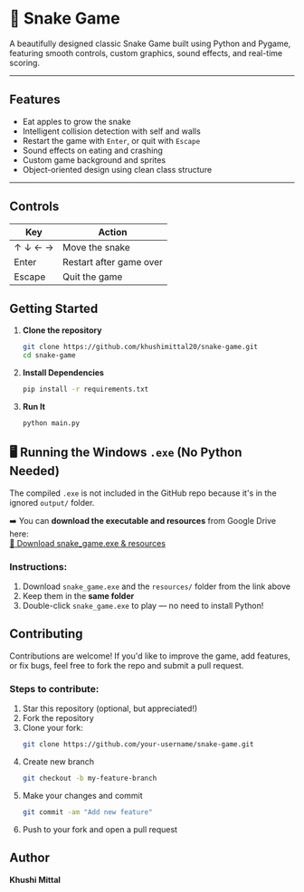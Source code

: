 # 🐍 Snake Game 

A beautifully designed classic Snake Game built using Python and Pygame, featuring smooth controls, custom graphics, sound effects, and real-time scoring.

---

## Features

- Eat apples to grow the snake
- Intelligent collision detection with self and walls
- Restart the game with `Enter`, or quit with `Escape`
- Sound effects on eating and crashing
- Custom game background and sprites
- Object-oriented design using clean class structure

---
##  Controls

| Key        | Action        |
|------------|----------------|
| ↑ ↓ ← →     | Move the snake |
| Enter       | Restart after game over |
| Escape      | Quit the game |

##  Getting Started
1. **Clone the repository**
   ```bash
   git clone https://github.com/khushimittal20/snake-game.git
   cd snake-game
2. **Install Dependencies**
   ```bash
   pip install -r requirements.txt
3. **Run It**
   ```bash
   python main.py

## 🖥️ Running the Windows `.exe` (No Python Needed)

The compiled `.exe` is not included in the GitHub repo because it's in the ignored `output/` folder.

➡️ You can **download the executable and resources** from Google Drive here:  
[📁 Download snake_game.exe & resources]([https://drive.google.com/drive/folders/1wfDEyDhaQfLKDvDQVtW4ad5sk6G3bfbQ?usp=drive_link](https://drive.google.com/drive/folders/1wfDEyDhaQfLKDvDQVtW4ad5sk6G3bfbQ?usp=drive_link))

### Instructions:
1. Download `snake_game.exe` and the `resources/` folder from the link above
2. Keep them in the **same folder**
3. Double-click `snake_game.exe` to play — no need to install Python!


## Contributing

Contributions are welcome! If you'd like to improve the game, add features, or fix bugs, feel free to fork the repo and submit a pull request.

### Steps to contribute:
1. Star this repository (optional, but appreciated!)
2. Fork the repository
3. Clone your fork:
   ```bash
   git clone https://github.com/your-username/snake-game.git
4. Create new branch
   ```bash
   git checkout -b my-feature-branch
5. Make your changes and commit
   ```bash
   git commit -am "Add new feature"
6. Push to your fork and open a pull request

## Author

**Khushi Mittal**  



